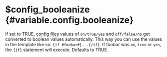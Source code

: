 \$config\_booleanize {#variable.config.booleanize}
====================

If set to TRUE, [config files](#config.files) values of `on/true/yes`
and `off/false/no` get converted to boolean values automatically. This
way you can use the values in the template like so:
`{if #foobar#}...{/if}`. If foobar was `on`, `true` or `yes`, the `{if}`
statement will execute. Defaults to TRUE.
